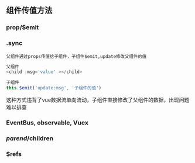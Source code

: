 ## 组件传值方法


### prop/$emit
### .sync
```
父组件通过props传值给子组件，子组件$emit,update修改父组件的值
```

``` javascript
父组件
<child :msg='value' ></child>

子组件
this.$emit('update:msg', '子组件的值')
```
这种方式违背了vue数据流单向流动，子组件直接修改了父组件的数据，出现问题难以排查

### EventBus, observable, Vuex

### $parend/$children
### $refs